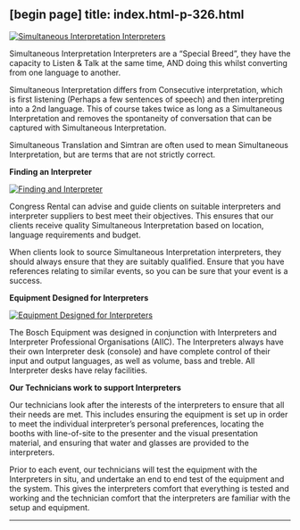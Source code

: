 [begin page]
 title: index.html-p-326.html
----------------------------------------------------------

[ ![Simultaneous Interpretation Interpreters](/wp-content/uploads/2011/09/5.jpg)](/wp-content/uploads/2011/09/5.jpg)

Simultaneous Interpretation Interpreters are a &ldquo;Special Breed&rdquo;, they have the capacity to Listen &amp; Talk at the same time, AND doing this whilst converting from one language to another.

Simultaneous Interpretation differs from Consecutive interpretation, which is first listening (Perhaps a few sentences of speech) and then interpreting into a 2nd language. This of course takes twice as long as a Simultaneous Interpretation and removes the spontaneity of conversation that can be captured with Simultaneous Interpretation.

Simultaneous Translation and Simtran are often used to mean Simultaneous Interpretation, but are terms that are not strictly correct.

**Finding an Interpreter**

[ ![Finding and Interpreter](/wp-content/uploads/2011/09/6.jpg)](/wp-content/uploads/2011/09/6.jpg)

Congress Rental can advise and guide clients on suitable interpreters and interpreter suppliers to best meet their objectives. This ensures that our clients receive quality Simultaneous Interpretation based on location, language requirements and budget.

When clients look to source Simultaneous Interpretation interpreters, they should always ensure that they are suitably qualified. Ensure that you have references relating to similar events, so you can be sure that your event is a success.

**Equipment Designed for Interpreters**

[ ![Equipment Designed for Interpreters](/wp-content/uploads/2011/09/7.jpg)](/wp-content/uploads/2011/09/7.jpg)

The Bosch Equipment was designed in conjunction with Interpreters and Interpreter Professional Organisations (AIIC). The Interpreters always have their own Interpreter desk (console) and have complete control of their input and output languages, as well as volume, bass and treble. All Interpreter desks have relay facilities.

**Our Technicians work to support Interpreters**

Our technicians look after the interests of the interpreters to ensure that all their needs are met. This includes ensuring the equipment is set up in order to meet the individual interpreter’s personal preferences, locating the booths with line-of-site to the presenter and the visual presentation material, and ensuring that water and glasses are provided to the interpreters.

Prior to each event, our technicians will test the equipment with the Interpreters in situ, and undertake an end to end test of the equipment and the system. This gives the interpreters comfort that everything is tested and working and the technician comfort that the interpreters are familiar with the setup and equipment.




----------------------------------------------------------

